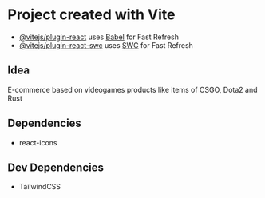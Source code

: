 # Project created with Vite
- [@vitejs/plugin-react](https://github.com/vitejs/vite-plugin-react/blob/main/packages/plugin-react/README.md) uses [Babel](https://babeljs.io/) for Fast Refresh
- [@vitejs/plugin-react-swc](https://github.com/vitejs/vite-plugin-react-swc) uses [SWC](https://swc.rs/) for Fast Refresh

## Idea
E-commerce based on videogames products like items of CSGO, Dota2 and Rust

## Dependencies
- react-icons

## Dev Dependencies
- TailwindCSS


